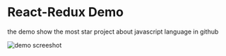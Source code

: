 # React-Redux Demo
the demo show the most star project about javascript language in github

![demo screeshot](http://static.cyub.vip/images/201806/react-redux-demo-screenshot.png)
